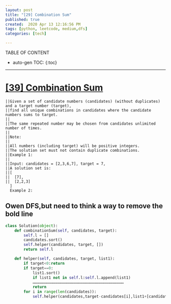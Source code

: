 ```yaml
---
layout: post
title: "[29] Combination Sum"
published: true
created:  2020 Apr 13 12:16:56 PM
tags: [python, leetcode, medium,dfs]
categories: [tech]

---
```


TABLE OF CONTENT

* auto-gen TOC:
{:toc}

- - -

# [[39] Combination Sum](https://leetcode.com/problems/combination-sum/)

    ||Given a set of candidate numbers (candidates) (without duplicates) and a target number (target), 
    ||find all unique combinations in candidates where the candidate numbers sums to target.
    ||                                                                                                                                                                                       
    ||The same repeated number may be chosen from candidates unlimited number of times.                                                                                                      
    ||                                                                                                                                                                                       
    ||Note:                                                                                                                                                                                  
    ||                                                                                                                                                                                       
    ||All numbers (including target) will be positive integers.                                                                                                                              
    ||The solution set must not contain duplicate combinations.                                                                                                                              
    ||Example 1:                                                                                                                                                                             
    ||                                                                                                                                                                                       
    ||Input: candidates = [2,3,6,7], target = 7,                                                                                                                                             
    ||A solution set is:                                                                                                                                                                     
    ||[                                                                                                                                                                                      
    ||  [7],                                                                                                                                                                                 
    ||  [2,2,3]                                                                                                                                                                              
      ]                                                                                                                                                                                      
      Example 2:   
                                                                                                                                                                                
## Owen  DFS,but need to think a way to remove the bold line                                                                                                                                                                                     

```python
class Solution(object):
    def combinationSum(self, candidates, target):
        self.l = []
        candidates.sort()
        self.helper(candidates, target, [])
        return self.l

    def helper(self, candidates, target, list1):
        if target<0:return
        if target==0:
            list1.sort()
            if list1 not in self.l:self.l.append(list1)
            …………………………………………………………………………………………………………
            return 
        for i in range(len(candidates)):
            self.helper(candidates,target-candidates[i],list1+[candidates[i]])
```

